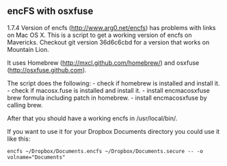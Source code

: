 encFS with osxfuse
-------------------

1.7.4 Version of encfs (http://www.arg0.net/encfs) has problems with links on Mac OS X. This is a script to get a working version of encfs on Mavericks. Checkout git version 36d6c6cbd for a version that works on Mountain Lion.

It uses Homebrew (http://mxcl.github.com/homebrew/) and osxfuse (http://osxfuse.github.com).

The script does the following:
	- check if homebrew is installed and install it.
	- check if macosx.fuse is installed and install it.
	- install encmacosxfuse brew formula including patch in homebrew.
	- install encmacosxfuse by calling brew.

After that you should have a working encfs in /usr/local/bin/.

If you want to use it for your Dropbox Documents directory you could use it like this:

	encfs ~/Dropbox/Documents.encfs ~/Dropbox/Documents.secure -- -o volname="Documents"

